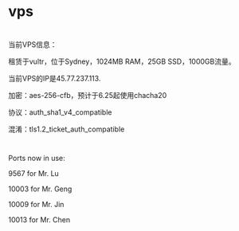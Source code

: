 # vps
# 
当前VPS信息：

租赁于vultr，位于Sydney，1024MB RAM，25GB SSD，1000GB流量。

当前VPS的IP是45.77.237.113.

加密：aes-256-cfb，预计于6.25起使用chacha20

协议：auth_sha1_v4_compatible

混淆：tls1.2_ticket_auth_compatible
#
Ports now in use:
 

9567	for Mr. Lu

10003	for Mr. Geng

10009	for Mr. Jin

10013	for Mr. Chen
